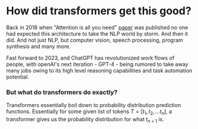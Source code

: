 # How did transformers get this good?

Back in 2018 when "Attention is all you need" [paper](https://arxiv.org/abs/1706.03762) was published no one had expected
this architecture to take the NLP world by storm. And then it did. And not just NLP, but computer vision, speech processing,
program synthesis and many more.

Fast forward to 2023, and ChatGPT has revolutionized work flows of people, with openAI's next iteration - GPT-4 - being rumored to take away many jobs owing
to its high level reasoning capabilities and task automation potential.

### But what do transformers do exactly?

Transformers essentially boil down to probability distribution prediction functions. Essentially for some given list of tokens $T = [t_1, t_2, ... t_n]$, a transformer gives us the probability distribution for what
$t_{n+1}$ is.